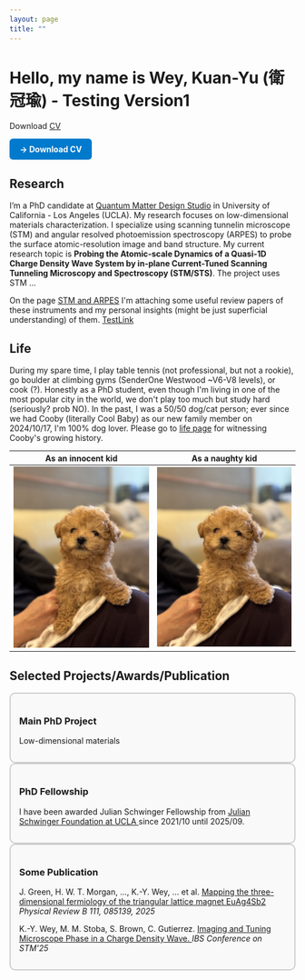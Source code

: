 ```yaml
---
layout: page 
title: ""  
---
```


# Hello, my name is Wey, Kuan-Yu (衛冠瑜) - Testing Version1

Download [CV](CV_Kuan-Yu-2025.pdf)

<a href="../CV_Kuan-Yu-2025.pdf" target="_blank" rel="noopener noreferrer"
   style="display:inline-block;
          padding:10px 18px;
          background:#007acc;
          color:#fff;
          text-decoration:none;
          border-radius:6px;
          font-weight:bold;">
  &#8594; Download CV
</a>
  
## Research

I’m a PhD candidate at [Quantum Matter Design Studio](https://sites.google.com/g.ucla.edu/quantum/) in University of California - Los Angeles (UCLA). 
My research focuses on low-dimensional materials characterization. I specialize using scanning tunnelin microscope (STM) and angular resolved photoemission spectroscopy (ARPES) to probe the surface atomic-resolution image and band structure. My current research topic is **Probing the Atomic-scale Dynamics of a Quasi-1D Charge Density Wave System by in-plane Current-Tuned Scanning Tunneling Microscopy and Spectroscopy (STM/STS)**. The project uses STM ... 

On the page [STM and ARPES](https://kywey.github.io/Instrument_intro/) I'm attaching some useful review papers of these instruments and my personal insights (might be just superficial understanding) of them.
[TestLink](Instrument_intro.md)

## Life
During my spare time, I play table tennis (not professional, but not a rookie), go boulder at climbing gyms (SenderOne Westwood ~V6-V8 levels), or cook (?). Honestly as a PhD student, even though I'm living in one of the most popular city in the world, we don't play too much but study hard (seriously? prob NO). In the past, I was a 50/50 dog/cat person; ever since we had Cooby (literally Cool Baby) as our new family member on 2024/10/17, I'm 100% dog lover. Please go to [life page](life.md) for witnessing Cooby's growing history.

<!-- <img src="Photos/Cooby-2024-12-31.jpg" alt="2.5 Months Old!" width="200"> -->
<!-- <img src="images/battery.png" alt="Battery Example" width="200"> -->

As an innocent kid             |  As a naughty kid
:-------------------------:|:-------------------------:
![1](https://github.com/KYWey/KYWey.github.io/blob/master/Photos/Cooby-2024-12-31.jpg)  |  ![2](/Photos/Cooby-2024-12-31.jpg)

## Selected Projects/Awards/Publication
<div style="border: 2px solid #ccc; border-radius: 10px; padding: 15px; background-color: #f9f9f9;">
  <h3>Main PhD Project</h3>
  <p>Low-dimensional materials</p>
  
</div>

<!-- <p>Go to <a href="https://www.google.com">Google</a>.</p> -->
<!-- <p><a href="B.md">Go to B page</a></p> -->

<div style="border: 2px solid #ccc; border-radius: 10px; padding: 15px; background-color: #f9f9f9;">
  <h3>PhD Fellowship</h3>
  <p>I have been awarded Julian Schwinger Fellowship from <a href="https://www.schwingerfellowship.pa.ucla.edu"> Julian Schwinger Foundation at UCLA </a> since 2021/10 until 2025/09. </p>
</div>

<div style="border: 2px solid #ccc; border-radius: 10px; padding: 15px; background-color: #f9f9f9;">
  <h3>Some Publication</h3>
  <p>J. Green, H. W. T. Morgan, ..., K.-Y. Wey, ... et al. <a href="https://journals.aps.org/prb/abstract/10.1103/PhysRevB.111.085139" > Mapping the three-dimensional fermiology of the triangular lattice magnet EuAg4⁢Sb2 </a> <em>Physical Review B 111, 085139, 2025</em> </p>
  <p>K.-Y. Wey, M. M. Stoba, S. Brown, C. Gutierrez. <a href="https://stm25.org/index.php?GP=program/pag" > Imaging and Tuning Microscope Phase in a Charge Density Wave. </a> <em>IBS Conference on STM'25</em> </p>
</div> 
